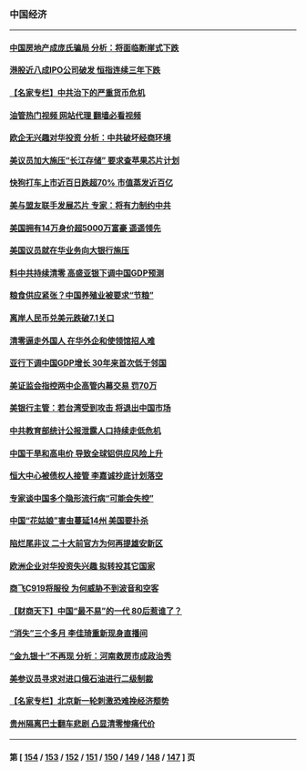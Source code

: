 ### 中国经济
---
#### [中国房地产成庞氏骗局 分析：将面临断崖式下跌](../../pages/ncid283/n13830752.md?09230845) 
#### [港股近八成IPO公司破发 恒指连续三年下跌](../../pages/ncid283/n13830755.md?09230845) 
#### [【名家专栏】中共治下的严重货币危机](../../pages/ncid283/n13830462.md?09230845) 
#### [油管热门视频 网站代理 翻墙必看视频](http://209.222.30.114:81/youtube.html?09230845)
#### [欧企无兴趣对华投资 分析：中共破坏经商环境](../../pages/ncid283/n13830605.md?09230845) 
#### [美议员加大施压“长江存储” 要求查苹果芯片计划](../../pages/ncid283/n13830569.md?09230845) 
#### [快狗打车上市近百日跌超70% 市值蒸发近百亿](../../pages/ncid283/n13830729.md?09230845) 
#### [美与盟友联手发展芯片 专家：将有力制约中共](../../pages/ncid283/n13830450.md?09230845) 
#### [美国拥有14万身价超5000万富豪 遥遥领先](../../pages/ncid283/n13830515.md?09230845) 
#### [美国议员就在华业务向大银行施压](../../pages/ncid283/n13830452.md?09230845) 
#### [料中共持续清零 高盛亚银下调中国GDP预测](../../pages/ncid283/n13830304.md?09230845) 
#### [粮食供应紧张？中国养殖业被要求“节粮”](../../pages/ncid283/n13830088.md?09230845) 
#### [离岸人民币兑美元跌破7.1关口](../../pages/ncid283/n13830040.md?09230845) 
#### [清零逼走外国人 在华外企和使领馆招人难](../../pages/ncid283/n13829979.md?09230845) 
#### [亚行下调中国GDP增长 30年来首次低于邻国](../../pages/ncid283/n13825101.md?09230845) 
#### [美证监会指控两中企高管内幕交易 罚70万](../../pages/ncid283/n13829866.md?09230845) 
#### [美银行主管：若台湾受到攻击 将退出中国市场](../../pages/ncid283/n13829852.md?09230845) 
#### [中共教育部统计公报泄露人口持续走低危机](../../pages/ncid283/n13829463.md?09230845) 
#### [中国干旱和高电价 导致全球铝供应风险上升](../../pages/ncid283/n13829477.md?09230845) 
#### [恒大中心被债权人接管 李嘉诚抄底计划落空](../../pages/ncid283/n13829503.md?09230845) 
#### [专家谈中国多个隐形流行病“可能会失控”](../../pages/ncid283/n13829808.md?09230845) 
#### [中国“花姑娘”害虫蔓延14州 美国要扑杀](../../pages/ncid283/n13829751.md?09230845) 
#### [陷烂尾非议 二十大前官方为何再提雄安新区](../../pages/ncid283/n13829586.md?09230845) 
#### [欧洲企业对华投资失兴趣 拟转投其它国家](../../pages/ncid283/n13829495.md?09230845) 
#### [商飞C919将服役 为何威胁不到波音和空客](../../pages/ncid283/n13829235.md?09230845) 
#### [【财商天下】中国“最不易”的一代 80后惹谁了？](../../pages/ncid283/n13829078.md?09230845) 
#### [“消失”三个多月 李佳琦重新现身直播间](../../pages/ncid283/n13829168.md?09230845) 
#### [“金九银十”不再现 分析：河南救房市成政治秀](../../pages/ncid283/n13828881.md?09230845) 
#### [美参议员寻求对进口俄石油进行二级制裁](../../pages/ncid283/n13829145.md?09230845) 
#### [【名家专栏】北京新一轮刺激恐难挽经济颓势](../../pages/ncid283/n13828954.md?09230845) 
#### [贵州隔离巴士翻车悲剧 凸显清零惨痛代价](../../pages/ncid283/n13828970.md?09230845) 

---
#### 第 [ [154](./154.md?09230845) / [153](./153.md?09230845) / [152](./152.md?09230845) / [151](./151.md?09230845) / [150](./150.md?09230845) / [149](./149.md?09230845) / [148](./148.md?09230845) / [147](./147.md?09230845) ] 页
